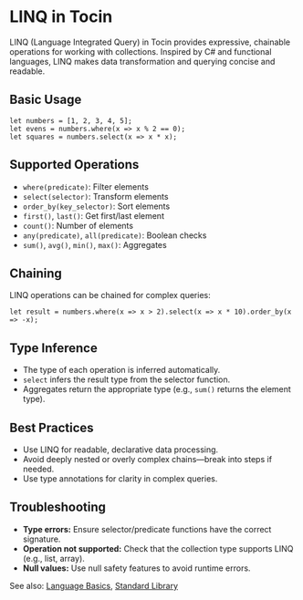 # LINQ in Tocin

LINQ (Language Integrated Query) in Tocin provides expressive, chainable operations for working with collections. Inspired by C# and functional languages, LINQ makes data transformation and querying concise and readable.

## Basic Usage
```to
let numbers = [1, 2, 3, 4, 5];
let evens = numbers.where(x => x % 2 == 0);
let squares = numbers.select(x => x * x);
```

## Supported Operations
- `where(predicate)`: Filter elements
- `select(selector)`: Transform elements
- `order_by(key_selector)`: Sort elements
- `first()`, `last()`: Get first/last element
- `count()`: Number of elements
- `any(predicate)`, `all(predicate)`: Boolean checks
- `sum()`, `avg()`, `min()`, `max()`: Aggregates

## Chaining
LINQ operations can be chained for complex queries:
```to
let result = numbers.where(x => x > 2).select(x => x * 10).order_by(x => -x);
```

## Type Inference
- The type of each operation is inferred automatically.
- `select` infers the result type from the selector function.
- Aggregates return the appropriate type (e.g., `sum()` returns the element type).

## Best Practices
- Use LINQ for readable, declarative data processing.
- Avoid deeply nested or overly complex chains—break into steps if needed.
- Use type annotations for clarity in complex queries.

## Troubleshooting
- **Type errors:** Ensure selector/predicate functions have the correct signature.
- **Operation not supported:** Check that the collection type supports LINQ (e.g., list, array).
- **Null values:** Use null safety features to avoid runtime errors.

See also: [Language Basics](03_Language_Basics.md), [Standard Library](04_Standard_Library.md) 
